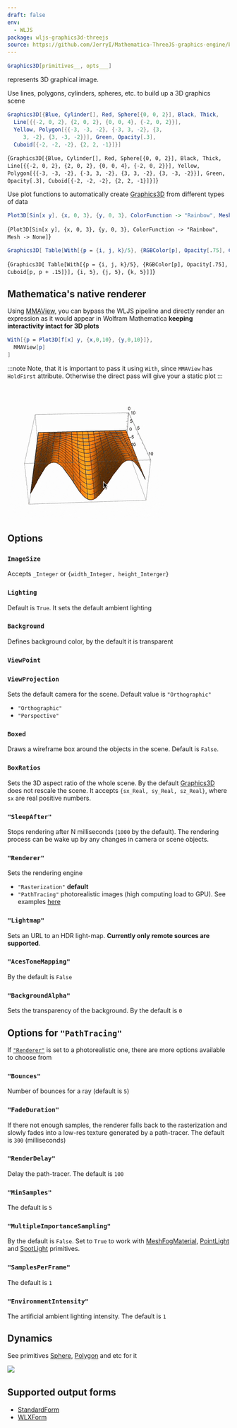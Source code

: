 ```yaml
---
draft: false
env:
  - WLJS
package: wljs-graphics3d-threejs
source: https://github.com/JerryI/Mathematica-ThreeJS-graphics-engine/blob/dev/src/kernel.js
---
```

```mathematica
Graphics3D[primitives__, opts___]
```

represents 3D graphical image.

Use lines, polygons, cylinders, spheres, etc. to build up a 3D graphics scene

```mathematica
Graphics3D[{Blue, Cylinder[], Red, Sphere[{0, 0, 2}], Black, Thick, 
  Line[{{-2, 0, 2}, {2, 0, 2}, {0, 0, 4}, {-2, 0, 2}}], 
  Yellow, Polygon[{{-3, -3, -2}, {-3, 3, -2}, {3, 
     3, -2}, {3, -3, -2}}], Green, Opacity[.3], 
  Cuboid[{-2, -2, -2}, {2, 2, -1}]}]
```

<Wl >{`Graphics3D[{Blue, Cylinder[], Red, Sphere[{0, 0, 2}], Black, Thick, Line[{{-2, 0, 2}, {2, 0, 2}, {0, 0, 4}, {-2, 0, 2}}], Yellow, Polygon[{{-3, -3, -2}, {-3, 3, -2}, {3, 3, -2}, {3, -3, -2}}], Green, Opacity[.3], Cuboid[{-2, -2, -2}, {2, 2, -1}]}]`}</Wl>

Use plot functions to automatically create [Graphics3D](frontend/Reference/Graphics3D/Graphics3D.md) from different types of data

```mathematica
Plot3D[Sin[x y], {x, 0, 3}, {y, 0, 3}, ColorFunction -> "Rainbow", Mesh -> None]
```

<Wl >{`Plot3D[Sin[x y], {x, 0, 3}, {y, 0, 3}, ColorFunction -> "Rainbow", Mesh -> None]`}</Wl>

```mathematica
Graphics3D[ Table[With[{p = {i, j, k}/5}, {RGBColor[p], Opacity[.75], Cuboid[p, p + .15]}], {i, 5}, {j, 5}, {k, 5}]]
```

<Wl >{`Graphics3D[ Table[With[{p = {i, j, k}/5}, {RGBColor[p], Opacity[.75], Cuboid[p, p + .15]}], {i, 5}, {j, 5}, {k, 5}]]`}</Wl>


## Mathematica's native renderer
Using [MMAView](frontend/Reference/GUI/MMAView.md), you can bypass the WLJS pipeline and directly render an expression as it would appear in Wolfram Mathematica **keeping interactivity intact for 3D plots**

```mathematica
With[{p = Plot3D[f[x] y, {x,0,10}, {y,0,10}]},
  MMAView[p]
]
```

:::note
Note, that it is important to pass it using `With`, since `MMAView` has `HoldFirst` attribute. Otherwise the direct pass will give your a static plot
:::

![](./../../../neverasked-ezgif.com-optimize.gif)

## Options

### `ImageSize`
Accepts `_Integer` or `{width_Integer, height_Interger}`

### `Lighting`
Default is `True`. It sets the default ambient lighting

### `Background`
Defines background color, by the default it is transparent

### `ViewPoint`


### `ViewProjection`
Sets the default camera for the scene. Default value is `"Orthographic"`
- `"Orthographic"`
- `"Perspective"`

### `Boxed`
Draws a wireframe box around the objects in the scene. Default is `False`.

### `BoxRatios`
Sets the 3D aspect ratio of the whole scene. By the default [Graphics3D](frontend/Reference/Graphics3D/Graphics3D.md) does not rescale the scene. It accepts `{sx_Real, sy_Real, sz_Real}`, where `sx` are real positive numbers.

### `"SleepAfter"`
Stops rendering after N milliseconds (`1000` by the default). The rendering process can be wake up by any changes in camera or scene objects.

### `"Renderer"`
Sets the rendering engine
- `"Rasterization"` __default__
- `"PathTracing"` photorealistic images (high computing load to GPU). See examples [here](https://wljs.io/wljs-demo/plot-rtx)

### `"Lightmap"`
Sets an URL to an HDR light-map. __Currently only remote sources are supported__.

### `"AcesToneMapping"`
By the default is `False`

### `"BackgroundAlpha"`
Sets the transparency of the background. By the default is `0`

## Options for `"PathTracing"` 
If [`"Renderer"`](#`"Renderer"`) is set to a photorealistic one, there are more options available to choose from

### `"Bounces"`
Number of bounces for a ray (default is `5`)

### `"FadeDuration"`
If there not enough samples, the renderer falls back to the rasterization and slowly fades into a low-res texture generated by a path-tracer. The default is `300` (milliseconds)

### `"RenderDelay"`
Delay the path-tracer. The default is `100`

### `"MinSamples"`
The default is `5` 

### `"MultipleImportanceSampling"`
By the default is `False`. Set to `True` to work with [MeshFogMaterial](frontend/Reference/Graphics3D/MeshFogMaterial.md), [PointLight](frontend/Reference/Graphics3D/PointLight.md) and [SpotLight](frontend/Reference/Graphics3D/SpotLight.md) primitives. 

### `"SamplesPerFrame"`
The default is `1`

### `"EnvironmentIntensity"`
The artificial ambient lighting intensity. The default is `1`




## Dynamics
See primitives [Sphere](frontend/Reference/Graphics3D/Sphere.md), [Polygon](frontend/Reference/Graphics3D/Polygon.md) and etc for it 

![](../../../imgs/ScreenRecording2024-03-24at20.50.18-ezgif.com-optipng.png)

## Supported output forms
- [StandardForm](frontend/Reference/Formatting/StandardForm.md)
- [WLXForm](frontend/Reference/Formatting/WLXForm.md)